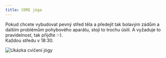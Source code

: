 ```yaml
---
title: CORE jóga
---
```

P﻿okud chcete vybudovat pevný střed těla a předejít tak bolavým zádům a dalším problémům pohybového aparátu, stojí to trochu úsilí. A vyžaduje to pravidelnost, tak přijďte :-).\
K﻿aždou středu v 18:30.

![Ukázka cvičení jógy](/images/uploads/kike-vega-f2qh3yjz6jk-unsplash.jpg)